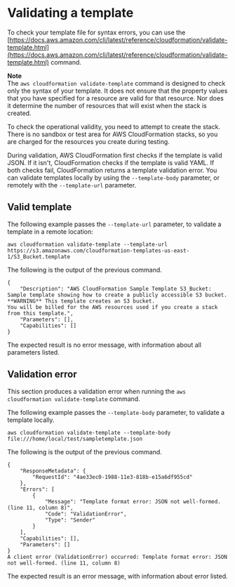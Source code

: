 # Validating a template<a name="using-cfn-validate-template"></a>

To check your template file for syntax errors, you can use the [https://docs.aws.amazon.com/cli/latest/reference/cloudformation/validate-template.html](https://docs.aws.amazon.com/cli/latest/reference/cloudformation/validate-template.html) command\.

**Note**  
The `aws cloudformation validate-template` command is designed to check only the syntax of your template\. It does not ensure that the property values that you have specified for a resource are valid for that resource\. Nor does it determine the number of resources that will exist when the stack is created\.

To check the operational validity, you need to attempt to create the stack\. There is no sandbox or test area for AWS CloudFormation stacks, so you are charged for the resources you create during testing\.

During validation, AWS CloudFormation first checks if the template is valid JSON\. If it isn't, CloudFormation checks if the template is valid YAML\. If both checks fail, CloudFormation returns a template validation error\. You can validate templates locally by using the `--template-body` parameter, or remotely with the `--template-url` parameter\.

## Valid template<a name="valid-template"></a>

The following example passes the `--template-url` parameter, to validate a template in a remote location:

```
aws cloudformation validate-template --template-url https://s3.amazonaws.com/cloudformation-templates-us-east-1/S3_Bucket.template
```

The following is the output of the previous command\.

```
{
    "Description": "AWS CloudFormation Sample Template S3_Bucket: Sample template showing how to create a publicly accessible S3 bucket. **WARNING** This template creates an S3 bucket.
You will be billed for the AWS resources used if you create a stack from this template.",
    "Parameters": [],
    "Capabilities": []
}
```

The expected result is no error message, with information about all parameters listed\.

## Validation error<a name="validation-error"></a>

This section produces a validation error when running the `aws cloudformation validate-template` command\.

The following example passes the `--template-body` parameter, to validate a template locally\.

```
aws cloudformation validate-template --template-body file:///home/local/test/sampletemplate.json
```

The following is the output of the previous command\.

```
{
    "ResponseMetadata": {
        "RequestId": "4ae33ec0-1988-11e3-818b-e15a6df955cd"
    },
    "Errors": [
        {
            "Message": "Template format error: JSON not well-formed. (line 11, column 8)",
            "Code": "ValidationError",
            "Type": "Sender"
        }
    ],
    "Capabilities": [],
    "Parameters": []
}
A client error (ValidationError) occurred: Template format error: JSON not well-formed. (line 11, column 8)
```

The expected result is an error message, with information about error listed\.
